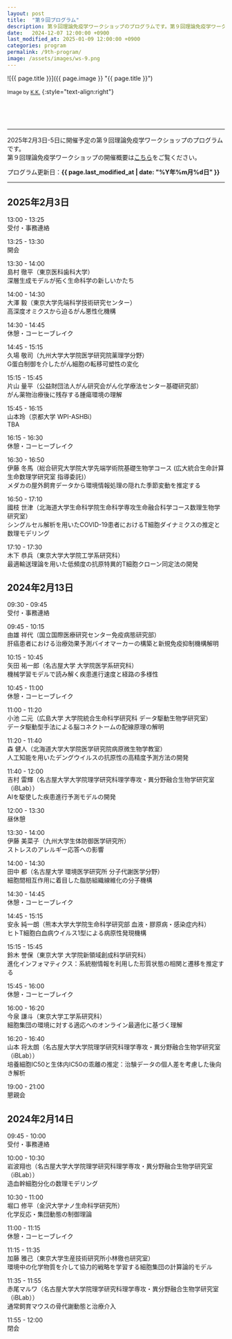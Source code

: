 ```yaml
---
layout: post
title:  "第９回プログラム"
description: 第９回理論免疫学ワークショップのプログラムです。第９回理論免疫学ワークショップの各講演の時間・講演者・講演タイトルを掲載しています。
date:   2024-12-07 12:00:00 +0900
last_modified_at: 2025-01-09 12:00:00 +0900
categories: program
permalink: /9th-program/
image: /assets/images/ws-9.png
---
```


![{{ page.title }}]({{ page.image }} "{{ page.title }}")

<small>Image by <a href="https://iblab.bio.nagoya-u.ac.jp/members/detail/k.kojima">K.K.</a></small>
{:style="text-align:right"}

<div style="height:50px"></div>

---

2025年2月3日-5日に開催予定の第９回理論免疫学ワークショップのプログラムです。  
第９回理論免疫学ワークショップの開催概要は[こちら](/9th-workshop)をご覧ください。

プログラム更新日：**{{ page.last_modified_at | date: "%Y年%m月%d日" }}**

---


## 2025年2月3日

13:00 - 13:25  
受付・事務連絡

13:25 - 13:30  
開会

13:30 - 14:00  
島村 徹平（東京医科歯科大学）  
深層生成モデルが拓く生命科学の新しいかたち

14:00 - 14:30  
大澤 毅（東京大学先端科学技術研究センター）  
高深度オミクスから迫るがん悪性化機構

14:30 - 14:45  
休憩・コーヒーブレイク

14:45 - 15:15  
久場 敬司（九州大学大学院医学研究院薬理学分野）  
G蛋白制御を介したがん細胞の転移可塑性の変化

15:15 - 15:45  
片山 量平（公益財団法人がん研究会がん化学療法センター基礎研究部）  
がん薬物治療後に残存する腫瘍環境の理解

15:45 - 16:15  
山本玲（京都大学 WPI-ASHBi）  
TBA

16:15 - 16:30  
休憩・コーヒーブレイク

16:30 - 16:50  
伊藤 冬馬（総合研究大学院大学先端学術院基礎生物学コース (広大統合生命計算生命数理学研究室 指導委託)）  
メダカの屋外飼育データから環境情報処理の隠れた季節変動を推定する

16:50 - 17:10  
國枝 世津（北海道大学生命科学院生命科学専攻生命融合科学コース数理生物学研究室）  
シングルセル解析を用いたCOVID-19患者におけるT細胞ダイナミクスの推定と数理モデリング

17:10 - 17:30  
木下 恭兵（東京大学大学院工学系研究科）  
最適輸送理論を用いた低頻度の抗原特異的T細胞クローン同定法の開発


## 2024年2月13日

09:30 - 09:45  
受付・事務連絡

09:45 - 10:15  
由雄 祥代（国立国際医療研究センター免疫病態研究部）  
肝癌患者における治療効果予測バイオマーカーの構築と新規免疫抑制機構解明

10:15 - 10:45  
矢田 祐一郎（名古屋大学 大学院医学系研究科）  
機械学習モデルで読み解く疾患進行速度と経路の多様性

10:45 - 11:00  
休憩・コーヒーブレイク

11:00 - 11:20  
小池 二元（広島大学 大学院統合生命科学研究科 データ駆動生物学研究室）  
データ駆動型手法による脳コネクトームの配線原理の解明

11:20 - 11:40  
森 健人（北海道大学大学院医学研究院病原微生物学教室）  
人工知能を用いたデングウイルスの抗原性の高精度予測方法の開発

11:40 - 12:00  
吉村 雷輝（名古屋大学大学院理学研究科理学専攻・異分野融合生物学研究室（iBLab））  
AIを駆使した疾患進行予測モデルの開発

12:00 - 13:30  
昼休憩

13:30 - 14:00  
伊藤 美菜子（九州大学生体防御医学研究所）  
ストレスのアレルギー応答への影響

14:00 - 14:30  
田中 都（名古屋大学 環境医学研究所 分子代謝医学分野）  
細胞間相互作用に着目した脂肪組織線維化の分子機構

14:30 - 14:45  
休憩・コーヒーブレイク

14:45 - 15:15  
安永 純一朗（熊本大学大学院生命科学研究部 血液・膠原病・感染症内科）  
ヒトT細胞白血病ウイルス1型による病原性発現機構

15:15 - 15:45  
鈴木 誉保（東京大学 大学院新領域創成科学研究科）  
進化インフォマティクス：系統樹情報を利用した形質状態の相関と遷移を推定する

15:45 - 16:00  
休憩・コーヒーブレイク

16:00 - 16:20  
今泉 謙斗（東京大学工学系研究科）  
細胞集団の環境に対する適応へのオンライン最適化に基づく理解

16:20 - 16:40  
山本 将太朗（名古屋大学大学院理学研究科理学専攻・異分野融合生物学研究室（iBLab））  
培養細胞IC50と生体内IC50の乖離の推定：治験データの個人差を考慮した後向き解析

19:00 - 21:00  
懇親会


## 2024年2月14日

09:45 - 10:00  
受付・事務連絡

10:00 - 10:30  
岩波翔也（名古屋大学大学院理学研究科理学専攻・異分野融合生物学研究室（iBLab））  
造血幹細胞分化の数理モデリング

10:30 - 11:00  
堀口 修平（金沢大学ナノ生命科学研究所）  
化学反応・集団動態の制御理論

11:00 - 11:15  
休憩・コーヒーブレイク

11:15 - 11:35  
加藤 雅己（東京大学生産技術研究所小林徹也研究室）  
環境中の化学物質を介して協力的戦略を学習する細胞集団の計算論的モデル

11:35 - 11:55  
赤尾マルワ（名古屋大学大学院理学研究科理学専攻・異分野融合生物学研究室（iBLab））  
通常飼育マウスの骨代謝動態と治療介入

11:55 - 12:00  
閉会

